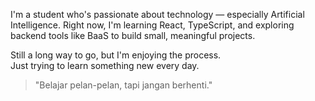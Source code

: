 I'm a student who's passionate about technology — especially Artificial Intelligence. Right now, I'm learning React, TypeScript, and exploring backend tools like BaaS to build small, meaningful projects.

Still a long way to go, but I'm enjoying the process.  
Just trying to learn something new every day.

> "Belajar pelan-pelan, tapi jangan berhenti."

